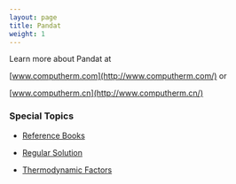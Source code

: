 ```yaml
---
layout: page
title: Pandat
weight: 1
---
```


Learn more about Pandat at

  [www.computherm.com](http://www.computherm.com/) or

  [www.computherm.cn](http://www.computherm.cn/)

### Special Topics

- [Reference Books](http://shuanglinchen.com/special-topics/ref-books)

- [Regular Solution](http://shuanglinchen.com/special-topics/regular-solution)

- [Thermodynamic Factors](http://shuanglinchen.com/special-topics/thermo-factor)
